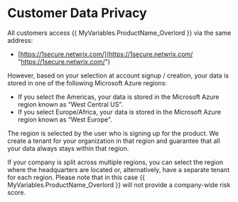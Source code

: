# Customer Data Privacy

All customers access {{ MyVariables.ProductName_Overlord }} via the same address:

- [https://1secure.netwrix.com/](https://1secure.netwrix.com/ "https://1secure.netwrix.com/")

However, based on your selection at account signup / creation, your data is stored in one of the following Microsoft Azure regions:

- If you select the Americas, your data is stored in the Microsoft Azure region known as “West Central US”.
- If you select Europe/Africa, your data is stored in the Microsoft Azure region known as “West Europe”.

The region is selected by the user who is signing up for the product. We create a tenant for your organization in that region and guarantee that all your data always stays within that region.

If your company is split across multiple regions, you can select the region where the headquarters are located or, alternatively, have a separate tenant for each region. Please note that in this case {{ MyVariables.ProductName_Overlord }} will not provide a company-wide risk score.
